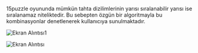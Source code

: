 15puzzle oyununda mümkün tahta dizilimlerinin yarısı sıralanabilir yarısı ise sıralanamaz niteliktedir. Bu sebepten özgün bir algoritmayla bu kombinasyonlar denetlenerek kullanıcıya sunulmaktadır.

![Ekran Alıntısı1](https://github.com/user-attachments/assets/cf8de6f9-8df4-4e97-8831-f080ca2d72d5)

![Ekran Alıntısı](https://github.com/user-attachments/assets/acd1ea51-21cb-42c5-8423-85fcf75b1a40)

